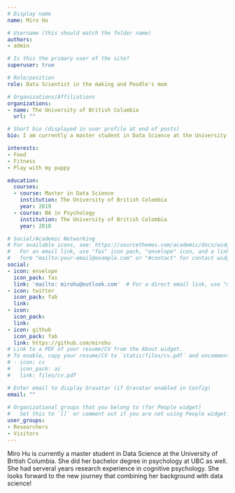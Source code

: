 ```yaml
---
# Display name
name: Miro Hu

# Username (this should match the folder name)
authors:
- admin

# Is this the primary user of the site?
superuser: true

# Role/position
role: Data Scientist in the making and Poodle's mom

# Organizations/Affiliations
organizations:
- name: The University of British Columbia
  url: ""

# Short bio (displayed in user profile at end of posts)
bio: I am currently a master student in Data Science at the University of British Columbia. I did my bachelor degree in psychology at UBC as well. I had serveral years research experience in cognitive psychology. I look forward to the new journey that combining my background with data science! 

interests:
- Food
- Fitness
- Play with my puppy

education:
  courses:
  - course: Master in Data Science
    institution: The University of British Colombia
    year: 2019
  - course: BA in Psychology 
    institution: The University of British Colombia
    year: 2018

# Social/Academic Networking
# For available icons, see: https://sourcethemes.com/academic/docs/widgets/#icons
#   For an email link, use "fas" icon pack, "envelope" icon, and a link in the
#   form "mailto:your-email@example.com" or "#contact" for contact widget.
social:
- icon: envelope
  icon_pack: fas
  link: 'mailto: mirohu@outlook.com'  # For a direct email link, use "mailto:test@example.org".
- icon: twitter
  icon_pack: fab
  link: 
- icon: 
  icon_pack: 
  link: 
- icon: github
  icon_pack: fab
  link: https://github.com/mirohu
# Link to a PDF of your resume/CV from the About widget.
# To enable, copy your resume/CV to `static/files/cv.pdf` and uncomment the lines below.  
# - icon: cv
#   icon_pack: ai
#   link: files/cv.pdf

# Enter email to display Gravatar (if Gravatar enabled in Config)
email: ""
  
# Organizational groups that you belong to (for People widget)
#   Set this to `[]` or comment out if you are not using People widget.  
user_groups:
- Researchers
- Visitors
---
```


Miro Hu is currently a master student in Data Science at the University of British Columbia. She did her bachelor degree in psychology at UBC as well. She had serveral years research experience in cognitive psychology. She looks forward to the new journey that combining her background with data science! 
